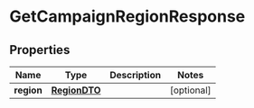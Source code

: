 

# GetCampaignRegionResponse

## Properties

Name | Type | Description | Notes
------------ | ------------- | ------------- | -------------
**region** | [**RegionDTO**](RegionDTO.md) |  |  [optional]




